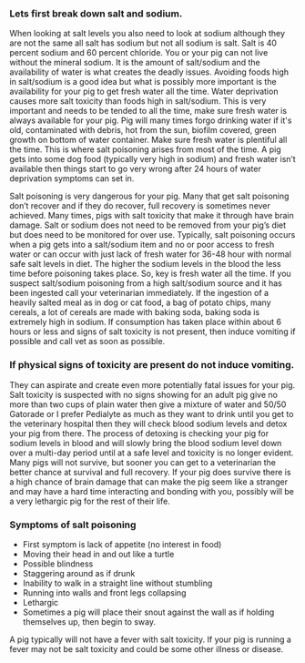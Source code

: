 <!-- TITLE: Salt Toxicity And Water Deprivation -->
<!-- SUBTITLE: A quick summary of Salt Toxicity And Water Deprivation -->

### Lets first break down salt and sodium.

When looking at salt levels you also need to look at sodium although they are not the same all salt has sodium but not all sodium is salt. Salt is 40 percent sodium and 60 percent chloride. You or your pig can not live without the mineral sodium. It is the amount of salt/sodium and the availability of water is what creates the deadly issues. Avoiding foods high in salt/sodium is a good idea but what is possibly more important is the availability for your pig to get fresh water all the time. Water deprivation causes more salt toxicity than foods high in salt/sodium. This is very important and needs to be tended to all the time, make sure fresh water is always available for your pig. Pig will many times forgo drinking water if it's old, contaminated with debris, hot from the sun, biofilm covered, green growth on bottom of water container. Make sure fresh water is plentiful all the time. This is where salt poisoning arises from most of the time. A pig gets into some dog food (typically very high in sodium) and fresh water isn’t available then things start to go very wrong after 24 hours of water deprivation symptoms can set in.

Salt poisoning is very dangerous for your pig. Many that get salt poisoning don’t recover and if they do recover, full recovery is sometimes never achieved. Many times, pigs with salt toxicity that make it through have brain damage. Salt or sodium does not need to be removed from your pig’s diet but does need to be monitored for over use. Typically, salt poisoning occurs when a pig gets into a salt/sodium item and no or poor access to fresh water or can occur with just lack of fresh water for 36-48 hour with normal safe salt levels in diet. The higher the sodium levels in the blood the less time before poisoning takes place. So, key is fresh water all the time. If you suspect salt/sodium poisoning from a high salt/sodium source and it has been ingested call your veterinarian immediately. If the ingestion of a heavily salted meal as in dog or cat food, a bag of potato chips, many cereals, a lot of cereals are made with baking soda, baking soda is extremely high in sodium. If consumption has taken place within about 6 hours or less and signs of salt toxicity is not present, then induce vomiting if possible and call vet as soon as possible.

### If physical signs of toxicity are present do not induce vomiting.

They can aspirate and create even more potentially fatal issues for your pig. Salt toxicity is suspected with no signs showing for an adult pig give no more than two cups of plain water then give a mixture of water and 50/50 Gatorade or I prefer Pedialyte as much as they want to drink until you get to the veterinary hospital then they will check blood sodium levels and detox your pig from there. The process of detoxing is checking your pig for sodium levels in blood and will slowly bring the blood sodium level down over a multi-day period until at a safe level and toxicity is no longer evident. Many pigs will not survive, but sooner you can get to a veterinarian the better chance at survival and full recovery. If your pig does survive there is a high chance of brain damage that can make the pig seem like a stranger and may have a hard time interacting and bonding with you, possibly will be a very lethargic pig for the rest of their life.

### Symptoms of salt poisoning

* First symptom is lack of appetite (no interest in food)
* Moving their head in and out like a turtle
* Possible blindness
* Staggering around as if drunk
* Inability to walk in a straight line without stumbling
* Running into walls and front legs collapsing
* Lethargic
* Sometimes a pig will place their snout against the wall as if holding themselves up, then begin to sway.
 
A pig typically will not have a fever with salt toxicity. If your pig is running a fever may not be salt toxicity and could be some other illness or disease.
